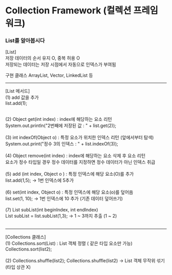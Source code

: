 # Collection Framework (컬렉션 프레임 워크)

<h3> List를 알아봅시다 </h3>

[List]<br>
저장 데이터의 순서 유지 O, 중복 허용 O  <br>
저장되는 데이터는 저장 시점에서 자동으로 인덱스가 부여됨

구현 클래스 ArrayList, Vector, LinkedList 등 <br>
<hr>
[List 메서드]  <br>
(1) add 값을 추가 <br>
list.add(1);        <br>

<br>

(2) Object get(int index) : index에 해당하는 요소 리턴 <br>
System.out.println("2번째에 저장된 값 : " + list.get(2));  <br>
<br>
(3) int indexOf(Object o) : 특정 요소가 위치한 인덱스 리턴 (앞에서부터 탐색)  <br>
System.out.print("정수 3의 인덱스 : " + list.indexOf(3));             <br>
<br>
(4) Object remove(int index) : index에 해당하는 요소 삭제 후 요소 리턴    <br>
요소가 정수 타입일 경우 정수 데이터를 지정하면 정수 데이터가 아닌 인덱스 취급   <br>
<br>
(5) add (int index, Object o ) : 특정 인덱스에 해당 요소(O)를 추가       <br>
list.add(1,5); -> 1번 인덱스에 5추가               <br>
<br>
(6) set(int index, Object o) : 특정 인덱스에 해당 요소(o)를 덮어씀        <br>
list.set(1, 10); -> 1번 인덱스에 10 추가 (기존 데이터 덮어쓰기)             <br>
<br>
(7) List subList(int beginIndex, int endIndex)                      <br>
List subList = list.subList(1,3);   -> 1 ~ 3까지 추출 (1 ~ 2)       <br>
<br>

<hr>
[Collections 클래스]
<br>
(1) Collections.sort(List) : List 객체 정렬 ( 같은 타입 요소만 가능)     <br>
Collections.sort(list2);                                            <br>
<br>
(2) Collections.shuffle(list2);
Collections.shuffle(list2) -> List 객체 무작위 섞기 (타입 상관 X)
